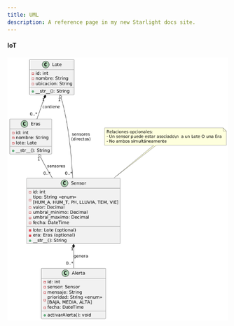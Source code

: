 ```yaml
---
title: UML
description: A reference page in my new Starlight docs site.
---
```

####  IoT

![caso](../../../../public/clases.png)  